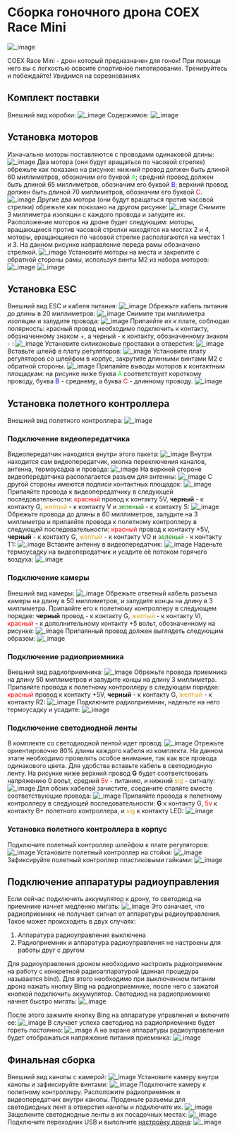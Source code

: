 # Сборка гоночного дрона COEX Race Mini

![_image](img/drone.jpg)

COEX Race Mini - дрон который предназначен для гонок! При помощи него вы с легкостью освоите спортивное пилотирование.
Тренируйтесь и побеждайте! Увидимся на соревнованиях


## Комплект поставки
Внешний вид коробки:
![_image](img/box.jpg)
Содержимое:
![_image](img/box_content.jpg)

## Установка моторов

Изначально моторы поставляются с проводами одинаковой длины:
![_image](img/motor.jpg)
Два мотора (они будут вращаться по часовой стрелке) обрежьте как показано на рисунке: нижний провод должен быть длиной 60 миллиметров, обозначим его буквой <span style="color:lime">А</span>; средний провод должен быть длиной 65 миллиметров, обозначим его буквой <span style="color:blue">В</span>; верхний провод должен быть длиной 70 миллиметров, обозначим его буквой <span style="color:red">С</span>.
![_image](img/motor_cut_cw.jpg)
Другие два мотора (они будут вращаться против часовой стрелки) обрежьте как показано на другом рисунке:
![_image](img/motor_cut_ccw.jpg)
Снимите 3 миллиметра изоляции с каждого провода и залудите их. Расположение моторов на дроне будет следующим: моторы, вращающиеся против часовой стрелки находятся на местах 2 и 4, моторы, вращающиеся по часовой стрелке располагаются на местах 1 и 3. На данном рисунке направление переда рамы обозначено стрелкой.
![_image](img/motors_tined.jpg)
Установите моторы на места и закрепите с обратной стороны рамы, используя винты М2 из набора моторов:
![_image](img/motors_bolts.jpg)
![_image](img/motors_mounted.jpg)

## Установка ESC
Внешний вид ESC и кабеля питания:
![_image](img/esc.jpg)
Обрежьте кабель питания до длины в 20 миллиметров:
![_image](img/esc_cut.jpg)
Снимите три миллиметра изоляции и залудите провода:
![_image](img/esc_tined.jpg)
 Припаяйте их к плате, соблюдая полярность: красный провод необходимо подключить к контакту, обозначенному знаком +, а черный - к контакту, обозначенному знаком - :
![_image](img/esc_soldered.jpg)
Установите силиконовые проставки в отверстия:
![_image](img/esc_orings.jpg)
Вставьте шлейф в плату регуляторов:
![_image](img/esc_cable.jpg)
Установите плату регуляторов со шлейфом в корпус, закрутите длинными винтами М2 с обратной стороны.
![_image](img/esc_placed.jpg)
Припаяйте выводы моторов к контактным площадкам: на рисунке ниже буква
 <span style="color:lime">А</span>
 соответствует короткому проводу, буква
 <span style="color:blue">В</span> -
 среднему, а буква
 <span style="color:red">С</span> -
 длинному проводу.
![_image](img/esc_motors.jpg)

## Установка полетного контроллера

Внешний вид полетного контроллера:
![_image](img/fc.jpg)

### Подключение видеопередатчика
Видеопередатчик находится внутри этого пакета:
![_image](img/vtx_pack.jpg)
Внутри находится сам видеопередатчик, кнопка переключения каналов, антенна, термоусадка и провода:
![_image](img/vtx_pack_content.jpg)
На верхней стороне видеопередатчика располагается разъем для антенны:
![_image](img/vtx_top.jpg)
С другой стороны имеются подписи контактных площадок:
![_image](img/vtx_bottom.jpg)
Припаяйте провода к видеопередатчику в следующей последовательности:
<span style="color:red">красный</span>
провод к контакту 5V, **черный** - к контакту G,
<span style="color:goldenrod;">желтый</span> - к контакту V и
<span style="color:green">зеленый</span> - к контакту S:
![_image](img/vtx_cable.jpg)
Обрежьте провода до длины в 60 миллиметров, залудите на 3 миллиметра и припаяйте провода к полетному контроллеру в следующей последовательности:
<span style="color:red">красный</span>
провод к контакту +5V, **черный** - к контакту G,
<span style="color:goldenrod;">желтый</span> - к контакту VO и
<span style="color:green">зеленый</span> - к контакту T1:
![_image](img/vtx_soldered.jpg)
Вставите антенну в видеопередатчик:
![_image](img/vtx_antenna.jpg)
Наденьте термоусадку на видеопередатчик и усадите её потоком горячего воздуха:
![_image](img/vtx_heatshrink.jpg)

### Подключение камеры


Внешний вид камеры:
![_image](img/cam.jpg)
Обрежьте ответный кабель разъема камеры на длину в 50 миллиметров, и залудите концы на длину в 3 миллиметра. Припаяйте его к полетному контроллеру в следующем порядке:
**черный** провод - к контакту G,
<span style="color:goldenrod;">желтый</span> - к контакту VI,
<span style="color:red">красный</span> - к дополнительному контакту +5 вольт, обозначенному на рисунке:
![_image](img/cam_cable.jpg)
Припаянный провод должен выглядеть следующим образом:
![_image](img/cam_cable_soldered.jpg)

### Подключение радиоприемника

Внешний вид радиоприемника:
![_image](img/rc.jpg)
Обрежьте провода приемника на длину 50 миллиметров и залудите концы на длину 3 миллиметра. Припаяйте провода к полетному контроллеру в следующем порядке:
<span style="color:red">красный</span>
провод к контакту +5V, **черный** - к контакту G,
<span style="color:goldenrod;">желтый</span> - к контакту R2:
![_image](img/rc_cable.jpg)
Подключите радиоприемник, наденьте на него термоусадку и усадите:
![_image](img/rc_placed.jpg)

### Подключение светодиодной ленты

В комплекте со светодиодной лентой идет провод:
![_image](img/led_cable.jpg)
Отрежьте ориентировочно 80% длины каждого кабеля из комплекта. На данном этапе необходимо проявлять особое внимание, так как все провода одинакового цвета. Для удобства вставьте кабель в светодиодную ленту. На рисунке ниже верхний провод **G** будет соответствовать напряжению 0 вольт, средний
<span style="color:red">5v</span> - питанию, и нижний
<span style="color:goldenrod;">sig</span> - сигналу:
![_image](img/led_plugged.jpg)
Для обоих кабелей зачистите, соедините спаяйте вместе соответствующие провода:
![_image](img/led_soldered.jpg)
Припаяйте провода к полетному контроллеру в следующей последовательности:
**G** к контакту G,
<span style="color:red">5v</span> к контакту B+ полетного контроллера, и
<span style="color:goldenrod;">sig</span> к контакту LED:
![_image](img/led_to_fc.jpg)

### Установка полетного контроллера в корпус

Подключите полетный контроллер шлейфом к плате регуляторов:
![_image](img/fc_cable.jpg)
Установите полетный контроллер на стойки:
![_image](img/fc_placed.jpg)
Зафиксируйте полетный контроллер пластиковыми гайками:
![_image](img/fc_nuts.jpg)

## Подключение аппаратуры радиоуправления

Если сейчас подключить аккумулятор к дрону, то светодиод на приемнике начнет медленно мигать:
![_image](img/rx_unbinded.gif)
Это означает, что радиоприемник не получает сигнал от аппаратуры радиоуправления. Такое может происходить в двух случаях:
1. Аппаратура радиоуправления выключена
1. Радиоприемник и аппаратура радиоуправления не настроены для работы друг с другом

Для радиоуправления дроном необходимо настроить радиоприемник на работу с конкретной радиоаппаратурой (данная процедура называется bind). Для этого необходимо при выключенном питании дрона нажать кнопку Bing на радиоприемнике, после чего с зажатой кнопкой подключить аккумулятор. Светодиод на радиоприемнике начнет быстро мигать:
![_image](img/rx_binding.gif)

После этого зажмите кнопку Bing на аппаратуре управления и включите ее:
![_image](img/app_off.jpg)
В случает успеха светодиод на радиоприемнике будет гореть постоянно:
![_image](img/rc_binded.jpg)
А на экране аппаратуры радиоуправления будет отображаться напряжение питания приемника:
![_image](img/app_binded.jpg)
## Финальная сборка

Внешний вид канопы с камерой:
![_image](img/final_canopy.jpg)
Установите камеру внутри канопы и зафиксируйте винтами:
![_image](img/final_cam_mounted.jpg)
Подключите камеру к полетному контроллеру. Расположите радиоприемник и видеопередатчик внутри канопы. Проденьте разъемы для светодиодных лент в отверстия канопы и подключите их.
![_image](img/final_led.jpg)
Защелкните светодиодные ленты в их посадочных местах:
![_image](img/final_led_mounted.jpg)
Подключите переходник USB и выполните
[настройку дрона](setup):
![_image](img/final_usb.jpg)
